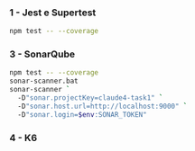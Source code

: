 ### 1 - Jest e Supertest
```bash
npm test -- --coverage
```

### 3 - SonarQube
```bash
npm test -- --coverage
sonar-scanner.bat   
sonar-scanner `
  -D"sonar.projectKey=claude4-task1" `
  -D"sonar.host.url=http://localhost:9000" `
  -D"sonar.login=$env:SONAR_TOKEN"
```


### 4 - K6